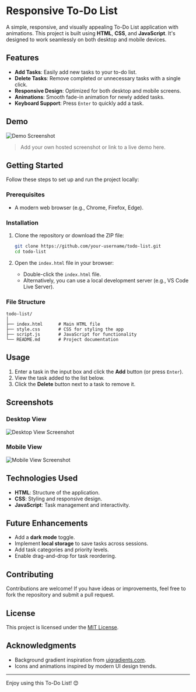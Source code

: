 
# Responsive To-Do List

A simple, responsive, and visually appealing To-Do List application with animations. This project is built using **HTML**, **CSS**, and **JavaScript**. It's designed to work seamlessly on both desktop and mobile devices.

## Features

- **Add Tasks**: Easily add new tasks to your to-do list.
- **Delete Tasks**: Remove completed or unnecessary tasks with a single click.
- **Responsive Design**: Optimized for both desktop and mobile screens.
- **Animations**: Smooth fade-in animation for newly added tasks.
- **Keyboard Support**: Press `Enter` to quickly add a task.

## Demo

![Demo Screenshot](https://raw.githubusercontent.com/shreyash0019/0019/928ffe135f3933521383ae3ddd1bd08b67c98d84/image.png?token=BBUFGJ7UZS4JNXLH5VTWDD3HSEYW2)


> Add your own hosted screenshot or link to a live demo here.

## Getting Started

Follow these steps to set up and run the project locally:

### Prerequisites

- A modern web browser (e.g., Chrome, Firefox, Edge).

### Installation

1. Clone the repository or download the ZIP file:
   ```bash
   git clone https://github.com/your-username/todo-list.git
   cd todo-list
   ```

2. Open the `index.html` file in your browser:
   - Double-click the `index.html` file.
   - Alternatively, you can use a local development server (e.g., VS Code Live Server).

### File Structure

```
todo-list/
│
├── index.html      # Main HTML file
├── style.css       # CSS for styling the app
├── script.js       # JavaScript for functionality
└── README.md       # Project documentation
```

## Usage

1. Enter a task in the input box and click the **Add** button (or press `Enter`).
2. View the task added to the list below.
3. Click the **Delete** button next to a task to remove it.

## Screenshots

### Desktop View
![Desktop View Screenshot](https://via.placeholder.com/800x400?text=Desktop+View)

### Mobile View
![Mobile View Screenshot](https://via.placeholder.com/400x800?text=Mobile+View)

## Technologies Used

- **HTML**: Structure of the application.
- **CSS**: Styling and responsive design.
- **JavaScript**: Task management and interactivity.

## Future Enhancements

- Add a **dark mode** toggle.
- Implement **local storage** to save tasks across sessions.
- Add task categories and priority levels.
- Enable drag-and-drop for task reordering.

## Contributing

Contributions are welcome! If you have ideas or improvements, feel free to fork the repository and submit a pull request.

## License

This project is licensed under the [MIT License](LICENSE).

## Acknowledgments

- Background gradient inspiration from [uigradients.com](https://uigradients.com/).
- Icons and animations inspired by modern UI design trends.

---

Enjoy using this To-Do List! 😊
